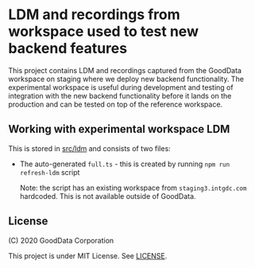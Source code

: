 # LDM and recordings from workspace used to test new backend features

This project contains LDM and recordings captured from the GoodData workspace on staging where we deploy new
backend functionality. The experimental workspace is useful during development and testing of integration with
the new backend functionality before it lands on the production and can be tested on top of the reference
workspace.

## Working with experimental workspace LDM

This is stored in [src/ldm](src/ldm) and consists of two files:

-   The auto-generated `full.ts` - this is created by running `npm run refresh-ldm` script

    Note: the script has an existing workspace from `staging3.intgdc.com` hardcoded. This is not available
    outside of GoodData.

## License

(C) 2020 GoodData Corporation

This project is under MIT License. See [LICENSE](LICENSE).
